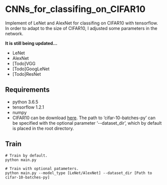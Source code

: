 # CNNs_for_classifing_on_CIFAR10

 Implement of LeNet and AlexNet for classifing on CIFAR10 with tensorflow. In order to adapt to the size of CIFAR10, I adjusted some parameters in the network. 

**It is still being updated...**

- LeNet
- AlexNet
- [Todo]VGG
- [Todo]GoogLeNet
- [Todo]ResNet

## Requirements

- python 3.6.5
- tensorflow 1.2.1
- numpy
- CIFAR10 can be download [here][1]. The path to ‘cifar-10-batches-py’ can be specified with the optional parameter ‘--dataset_dir’, which by default is placed in the root directory.
	
## Train

```
# Train by default.
python main.py

# Train with optional patameters.
python main.py --model_type [LeNet/AlexNet] --dataset_dir [Path to cifar-10-batches-py]
```

  [1]: https://www.cs.toronto.edu/~kriz/cifar.html

